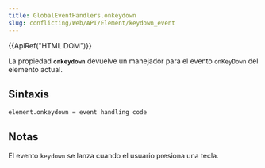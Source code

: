 ```yaml
---
title: GlobalEventHandlers.onkeydown
slug: conflicting/Web/API/Element/keydown_event
---
```


{{ApiRef("HTML DOM")}}

La propiedad **`onkeydown`** devuelve un manejador para el evento `onKeyDown` del elemento actual.

## Sintaxis

```
element.onkeydown = event handling code
```

## Notas

El evento `keydown` se lanza cuando el usuario presiona una tecla.

